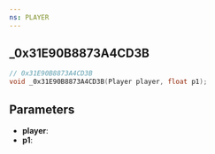 ```yaml
---
ns: PLAYER
---
```

## _0x31E90B8873A4CD3B

```c
// 0x31E90B8873A4CD3B
void _0x31E90B8873A4CD3B(Player player, float p1);
```


## Parameters
* **player**: 
* **p1**: 

